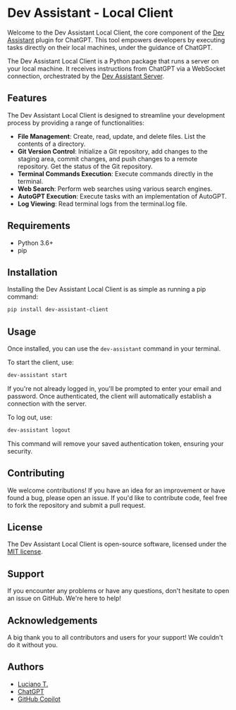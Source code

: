 # Dev Assistant - Local Client

Welcome to the Dev Assistant Local Client, the core component of the [Dev Assistant](https://devassistant.tonet.dev) plugin for ChatGPT. This tool empowers developers by executing tasks directly on their local machines, under the guidance of ChatGPT.

The Dev Assistant Local Client is a Python package that runs a server on your local machine. It receives instructions from ChatGPT via a WebSocket connection, orchestrated by the [Dev Assistant Server](https://devassistant.tonet.dev).

## Features

The Dev Assistant Local Client is designed to streamline your development process by providing a range of functionalities:

- **File Management**: Create, read, update, and delete files. List the contents of a directory.
- **Git Version Control**: Initialize a Git repository, add changes to the staging area, commit changes, and push changes to a remote repository. Get the status of the Git repository.
- **Terminal Commands Execution**: Execute commands directly in the terminal.
- **Web Search**: Perform web searches using various search engines.
- **AutoGPT Execution**: Execute tasks with an implementation of AutoGPT.
- **Log Viewing**: Read terminal logs from the terminal.log file.

## Requirements

- Python 3.6+
- pip

## Installation

Installing the Dev Assistant Local Client is as simple as running a pip command:

```bash
pip install dev-assistant-client
```

## Usage

Once installed, you can use the `dev-assistant` command in your terminal.

To start the client, use:

```bash
dev-assistant start
```

If you're not already logged in, you'll be prompted to enter your email and password. Once authenticated, the client will automatically establish a connection with the server.

To log out, use:

```bash
dev-assistant logout
```

This command will remove your saved authentication token, ensuring your security.

## Contributing

We welcome contributions! If you have an idea for an improvement or have found a bug, please open an issue. If you'd like to contribute code, feel free to fork the repository and submit a pull request.

## License

The Dev Assistant Local Client is open-source software, licensed under the [MIT license](LICENSE).

## Support

If you encounter any problems or have any questions, don't hesitate to open an issue on GitHub. We're here to help!

## Acknowledgements

A big thank you to all contributors and users for your support! We couldn't do it without you.

## Authors

- [Luciano T.](https://github.com/lucianotonet)
- [ChatGPT](https://chat.openai.com/)
- [GitHub Copilot](https://copilot.github.com/)
